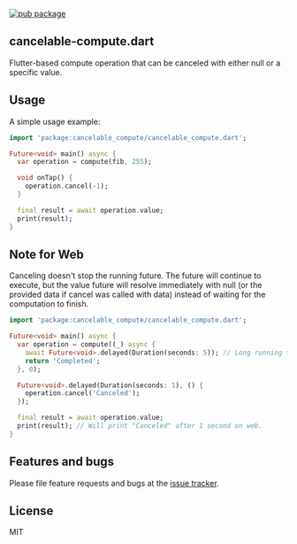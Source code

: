 [![pub package](https://img.shields.io/pub/v/cancelable_compute.svg)](https://pub.dev/packages/cancelable_compute)

## cancelable-compute.dart

Flutter-based compute operation that can be canceled with either null or a specific value.

## Usage

A simple usage example:

```dart
import 'package:cancelable_compute/cancelable_compute.dart';

Future<void> main() async {
  var operation = compute(fib, 255);

  void onTap() {
    operation.cancel(-1);
  }

  final result = await operation.value;
  print(result);
}
```

## Note for Web

Canceling doesn't stop the running future. The future will continue to
execute, but the value future will resolve immediately with null (or the
provided data if cancel was called with data) instead of waiting for the
computation to finish.

```dart
import 'package:cancelable_compute/cancelable_compute.dart';

Future<void> main() async {
  var operation = compute((_) async {
    await Future<void>.delayed(Duration(seconds: 5)); // Long running task
    return 'Completed';
  }, 0);

  Future<void>.delayed(Duration(seconds: 1), () {
    operation.cancel('Canceled');
  });

  final result = await operation.value;
  print(result); // Will print "Canceled" after 1 second on web.
}
```

## Features and bugs

Please file feature requests and bugs at the [issue tracker][tracker].

[tracker]: https://github.com/ykmnkmi/cancelable-compute.dart/issues

## License

MIT
